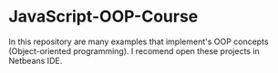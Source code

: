 # JavaScript-OOP-Course
In this repository are many examples that implement's OOP concepts (Object-oriented programming). I recomend open these projects in Netbeans IDE.
